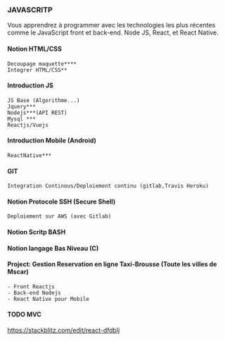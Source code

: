 ### JAVASCRITP
Vous apprendrez à programmer avec les technologies les plus récentes comme le JavaScript front et back-end. Node JS, React, et React Native.
#### Notion HTML/CSS 
	Decoupage maquette****
	Integrer HTML/CSS**
#### Introduction JS
	JS Base (Algorithme...)
	Jquery***
	Nodejs***(API REST)
	Mysql *** 
	Reactjs/Vuejs
#### Introduction Mobile (Android)
	ReactNative***
#### GIT 
	Integration Continous/Deploiement continu (gitlab,Travis Heroku)
#### Notion Protocole SSH (Secure Shell)
	Deploiement sur AWS (avec Gitlab)
#### Notion Scritp BASH
#### Notion langage Bas Niveau (C)

#### Project: Gestion Reservation en ligne Taxi-Brousse (Toute les villes de Mscar)
 	- Front Reactjs
 	- Back-end Nodejs
 	- React Native pour Mobile
#### TODO MVC
https://stackblitz.com/edit/react-dfdblj


